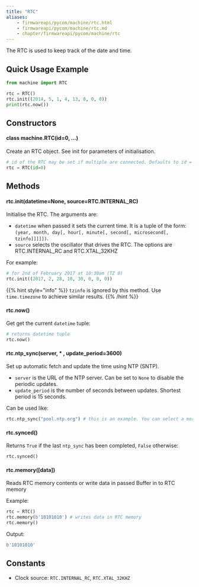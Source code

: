 ```yaml
---
title: "RTC"
aliases:
    - firmwareapi/pycom/machine/rtc.html
    - firmwareapi/pycom/machine/rtc.md
    - chapter/firmwareapi/pycom/machine/rtc
---
```

The RTC is used to keep track of the date and time.

## Quick Usage Example

```python
from machine import RTC

rtc = RTC()
rtc.init((2014, 5, 1, 4, 13, 0, 0, 0))
print(rtc.now())
```

## Constructors

#### class machine.RTC(id=0, ...)

Create an RTC object. See init for parameters of initialisation.

```python
# id of the RTC may be set if multiple are connected. Defaults to id = 0.
rtc = RTC(id=0)
```

## Methods

#### rtc.init(datetime=None, source=RTC.INTERNAL\_RC)

Initialise the RTC. The arguments are:

* `datetime` when passed it sets the current time. It is a tuple of the form: `(year, month, day[, hour[, minute[, second[, microsecond[, tzinfo]]]]])`.
* `source` selects the oscillator that drives the RTC. The options are RTC.INTERNAL\_RC and RTC.XTAL\_32KHZ

For example:

```python
# for 2nd of February 2017 at 10:30am (TZ 0)
rtc.init((2017, 2, 28, 10, 30, 0, 0, 0))
```

{{% hint style="info" %}}
`tzinfo` is ignored by this method. Use `time.timezone` to achieve similar results.
{{% /hint %}}

#### rtc.now()

Get get the current `datetime` tuple:

```python
# returns datetime tuple
rtc.now()
```

#### rtc.ntp\_sync(server, \* , update\_period=3600)

Set up automatic fetch and update the time using NTP (SNTP).

* `server` is the URL of the NTP server. Can be set to `None` to disable the periodic updates.
* `update_period` is the number of seconds between updates. Shortest period is 15 seconds.

Can be used like:

```python
rtc.ntp_sync("pool.ntp.org") # this is an example. You can select a more specific server according to your geographical location
```

#### rtc.synced()

Returns `True` if the last `ntp_sync` has been completed, `False` otherwise:

```python
rtc.synced()
```

#### rtc.memory(\[data\])

Reads RTC memory contents or write data in passed Buffer in to RTC memory

Example:

```python
rtc = RTC()
rtc.memory(b'10101010') # writes data in RTC memory
rtc.memory()
```

Output:

```python
b'10101010'
```

## Constants

* Clock source: `RTC.INTERNAL_RC`, `RTC.XTAL_32KHZ`

